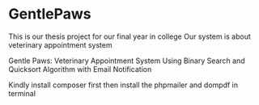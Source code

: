# GentlePaws

This is our thesis project for our final year in college
Our system is about veterinary appointment system

Gentle Paws: Veterinary Appointment System Using Binary Search and Quicksort Algorithm with Email Notification

Kindly install composer first then install the phpmailer and dompdf in terminal
